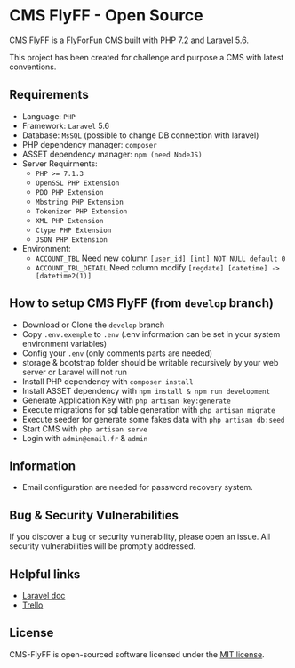 # CMS FlyFF - Open Source
CMS FlyFF is a FlyForFun CMS built with PHP 7.2 and Laravel 5.6.

This project has been created for challenge and purpose a CMS with latest conventions.

## Requirements
- Language: `PHP`
- Framework: `Laravel` 5.6
- Database: `MsSQL` (possible to change DB connection with laravel)
- PHP dependency manager:  `composer`
- ASSET dependency manager:  `npm (need NodeJS)`
- Server Requirments:
    - `PHP >= 7.1.3`
    - `OpenSSL PHP Extension`
    - `PDO PHP Extension`
    - `Mbstring PHP Extension`
    - `Tokenizer PHP Extension`
    - `XML PHP Extension`
    - `Ctype PHP Extension`
    - `JSON PHP Extension`
- Environment:
    - `ACCOUNT_TBL` Need new column `[user_id] [int] NOT NULL default 0`
    - `ACCOUNT_TBL_DETAIL` Need column modify `[regdate] [datetime] -> [datetime2(1)]`

## How to setup CMS FlyFF (from `develop` branch)
- Download or Clone the `develop` branch
- Copy `.env.exemple` to `.env` (.env information can be set in your system environment variables)
- Config your `.env` (only comments parts are needed)
- storage & bootstrap folder should be writable recursively by your web server or Laravel will not run
- Install PHP dependency with `composer install`
- Install ASSET dependency with `npm install & npm run development`
- Generate Application Key with `php artisan key:generate`
- Execute migrations for sql table generation with `php artisan migrate`
- Execute seeder for generate some fakes data with `php artisan db:seed`
- Start CMS with `php artisan serve`
- Login with `admin@email.fr` & `admin`

## Information
- Email configuration are needed for password recovery system.

## Bug & Security Vulnerabilities
If you discover a bug or security vulnerability, please open an issue. All security vulnerabilities will be promptly addressed.

## Helpful links
- [Laravel doc](https://laravel.com/)
- [Trello](https://trello.com/b/ImR9LrjH/cmsflyff)

## License
CMS-FlyFF is open-sourced software licensed under the [MIT license](https://opensource.org/licenses/MIT).